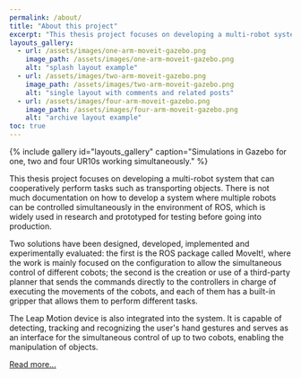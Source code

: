 ```yaml
---
permalink: /about/
title: "About this project"
excerpt: "This thesis project focuses on developing a multi-robot system that can cooperatively perform tasks such as transporting objects."
layouts_gallery:
  - url: /assets/images/one-arm-moveit-gazebo.png
    image_path: /assets/images/one-arm-moveit-gazebo.png
    alt: "splash layout example"
  - url: /assets/images/two-arm-moveit-gazebo.png
    image_path: /assets/images/two-arm-moveit-gazebo.png
    alt: "single layout with comments and related posts"
  - url: /assets/images/four-arm-moveit-gazebo.png
    image_path: /assets/images/four-arm-moveit-gazebo.png
    alt: "archive layout example"
toc: true
---
```


{% include gallery id="layouts_gallery" caption="Simulations in Gazebo for one, two and four UR10s working simultaneously." %}

This thesis project focuses on developing a multi-robot system that can cooperatively perform tasks such as transporting objects. There is not much documentation on how to develop a system where multiple robots can be controlled simultaneously in the environment of ROS, which is widely used in research and prototyped for testing before going into production.

Two solutions have been designed, developed, implemented and experimentally evaluated: the first is the ROS package called MoveIt!, where the work is mainly focused on the configuration to allow the simultaneous control of different cobots; the second is the creation or use of a third-party planner that sends the commands directly to the controllers in charge of executing the movements of the cobots, and each of them has a built-in gripper that allows them to perform different tasks.

The Leap Motion device is also integrated into the system. It is capable of detecting, tracking and recognizing the user's hand gestures and serves as an interface for the simultaneous control of up to two cobots, enabling the manipulation of objects.

[Read more...](https://deposita.unizar.es/record/66296?ln=es)